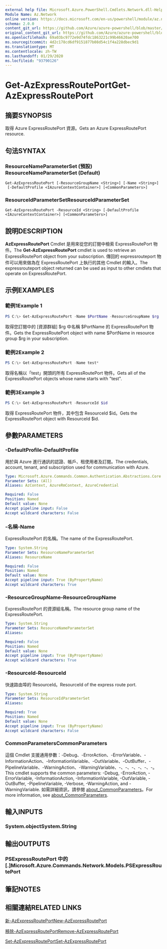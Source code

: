 ```yaml
---
external help file: Microsoft.Azure.PowerShell.Cmdlets.Network.dll-Help.xml
Module Name: Az.Network
online version: https://docs.microsoft.com/en-us/powershell/module/az.network/get-azexpressrouteport
schema: 2.0.0
content_git_url: https://github.com/Azure/azure-powershell/blob/master/src/Network/Network/help/Get-AzExpressRoutePort.md
original_content_git_url: https://github.com/Azure/azure-powershell/blob/master/src/Network/Network/help/Get-AzExpressRoutePort.md
ms.openlocfilehash: 69a03bc9772e9d74fdc1863221c99b46620ae700
ms.sourcegitcommit: 4d2c178cd6df9151877b08d54c1f4a228dbec9d1
ms.translationtype: MT
ms.contentlocale: zh-TW
ms.lasthandoff: 01/29/2020
ms.locfileid: "93790126"
---
```

# <span data-ttu-id="ad866-101">Get-AzExpressRoutePort</span><span class="sxs-lookup"><span data-stu-id="ad866-101">Get-AzExpressRoutePort</span></span>

## <span data-ttu-id="ad866-102">摘要</span><span class="sxs-lookup"><span data-stu-id="ad866-102">SYNOPSIS</span></span>
<span data-ttu-id="ad866-103">取得 Azure ExpressRoutePort 資源。</span><span class="sxs-lookup"><span data-stu-id="ad866-103">Gets an Azure ExpressRoutePort resource.</span></span>

## <span data-ttu-id="ad866-104">句法</span><span class="sxs-lookup"><span data-stu-id="ad866-104">SYNTAX</span></span>

### <span data-ttu-id="ad866-105">ResourceNameParameterSet (預設) </span><span class="sxs-lookup"><span data-stu-id="ad866-105">ResourceNameParameterSet (Default)</span></span>
```
Get-AzExpressRoutePort [-ResourceGroupName <String>] [-Name <String>]
 [-DefaultProfile <IAzureContextContainer>] [<CommonParameters>]
```

### <span data-ttu-id="ad866-106">ResourceIdParameterSet</span><span class="sxs-lookup"><span data-stu-id="ad866-106">ResourceIdParameterSet</span></span>
```
Get-AzExpressRoutePort -ResourceId <String> [-DefaultProfile <IAzureContextContainer>] [<CommonParameters>]
```

## <span data-ttu-id="ad866-107">說明</span><span class="sxs-lookup"><span data-stu-id="ad866-107">DESCRIPTION</span></span>
<span data-ttu-id="ad866-108">**AzExpressRoutePort** Cmdlet 是用來從您的訂閱中檢索 ExpressRoutePort 物件。</span><span class="sxs-lookup"><span data-stu-id="ad866-108">The **Get-AzExpressRoutePort** cmdlet is used to retrieve an ExpressRoutePort object from your subscription.</span></span> <span data-ttu-id="ad866-109">傳回的 expressrouteport 物件可以用來做為在 ExpressRoutePort 上執行的其他 Cmdlet 的輸入。</span><span class="sxs-lookup"><span data-stu-id="ad866-109">The expressrouteport object returned can be used as input to other cmdlets that operate on ExpressRoutePort.</span></span>

## <span data-ttu-id="ad866-110">示例</span><span class="sxs-lookup"><span data-stu-id="ad866-110">EXAMPLES</span></span>

### <span data-ttu-id="ad866-111">範例1</span><span class="sxs-lookup"><span data-stu-id="ad866-111">Example 1</span></span>
```powershell
PS C:\> Get-AzExpressRoutePort -Name $PortName -ResourceGroupName $rg
```

<span data-ttu-id="ad866-112">取得您訂閱中的 [資源群組] $rg 中名稱 $PortName 的 ExpressRoutePort 物件。</span><span class="sxs-lookup"><span data-stu-id="ad866-112">Gets the ExpressRoutePort object with name $PortName in resource group $rg in your subscription.</span></span>

### <span data-ttu-id="ad866-113">範例2</span><span class="sxs-lookup"><span data-stu-id="ad866-113">Example 2</span></span>
```powershell
PS C:\> Get-AzExpressRoutePort -Name test*
```

<span data-ttu-id="ad866-114">取得名稱以「test」開頭的所有 ExpressRoutePort 物件。</span><span class="sxs-lookup"><span data-stu-id="ad866-114">Gets all of the ExpressRoutePort objects whose name starts with "test".</span></span>

### <span data-ttu-id="ad866-115">範例3</span><span class="sxs-lookup"><span data-stu-id="ad866-115">Example 3</span></span>
```powershell
PS C:\> Get-AzExpressRoutePort -ResourceId $id
```

<span data-ttu-id="ad866-116">取得 ExpressRoutePort 物件，其中包含 ResourceId $id。</span><span class="sxs-lookup"><span data-stu-id="ad866-116">Gets the ExpressRoutePort object with ResourceId $id.</span></span> 

## <span data-ttu-id="ad866-117">參數</span><span class="sxs-lookup"><span data-stu-id="ad866-117">PARAMETERS</span></span>

### <span data-ttu-id="ad866-118">-DefaultProfile</span><span class="sxs-lookup"><span data-stu-id="ad866-118">-DefaultProfile</span></span>
<span data-ttu-id="ad866-119">用於與 Azure 進行通訊的認證、帳戶、租使用者及訂閱。</span><span class="sxs-lookup"><span data-stu-id="ad866-119">The credentials, account, tenant, and subscription used for communication with Azure.</span></span>

```yaml
Type: Microsoft.Azure.Commands.Common.Authentication.Abstractions.Core.IAzureContextContainer
Parameter Sets: (All)
Aliases: AzContext, AzureRmContext, AzureCredential

Required: False
Position: Named
Default value: None
Accept pipeline input: False
Accept wildcard characters: False
```

### <span data-ttu-id="ad866-120">-名稱</span><span class="sxs-lookup"><span data-stu-id="ad866-120">-Name</span></span>
<span data-ttu-id="ad866-121">ExpressRoutePort 的名稱。</span><span class="sxs-lookup"><span data-stu-id="ad866-121">The name of the ExpressRoutePort.</span></span>

```yaml
Type: System.String
Parameter Sets: ResourceNameParameterSet
Aliases: ResourceName

Required: False
Position: Named
Default value: None
Accept pipeline input: True (ByPropertyName)
Accept wildcard characters: True
```

### <span data-ttu-id="ad866-122">-ResourceGroupName</span><span class="sxs-lookup"><span data-stu-id="ad866-122">-ResourceGroupName</span></span>
<span data-ttu-id="ad866-123">ExpressRoutePort 的資源組名稱。</span><span class="sxs-lookup"><span data-stu-id="ad866-123">The resource group name of the ExpressRoutePort.</span></span>

```yaml
Type: System.String
Parameter Sets: ResourceNameParameterSet
Aliases:

Required: False
Position: Named
Default value: None
Accept pipeline input: True (ByPropertyName)
Accept wildcard characters: True
```

### <span data-ttu-id="ad866-124">-ResourceId</span><span class="sxs-lookup"><span data-stu-id="ad866-124">-ResourceId</span></span>
<span data-ttu-id="ad866-125">快速路由埠的 ResourceId。</span><span class="sxs-lookup"><span data-stu-id="ad866-125">ResourceId of the express route port.</span></span>

```yaml
Type: System.String
Parameter Sets: ResourceIdParameterSet
Aliases:

Required: True
Position: Named
Default value: None
Accept pipeline input: True (ByPropertyName)
Accept wildcard characters: False
```

### <span data-ttu-id="ad866-126">CommonParameters</span><span class="sxs-lookup"><span data-stu-id="ad866-126">CommonParameters</span></span>
<span data-ttu-id="ad866-127">這個 Cmdlet 支援通用參數：-Debug、-ErrorAction、-ErrorVariable、-InformationAction、-InformationVariable、-OutVariable、-OutBuffer、-PipelineVariable、-WarningAction、-WarningVariable、-、-、-、-、-、-。</span><span class="sxs-lookup"><span data-stu-id="ad866-127">This cmdlet supports the common parameters: -Debug, -ErrorAction, -ErrorVariable, -InformationAction, -InformationVariable, -OutVariable, -OutBuffer, -PipelineVariable, -Verbose, -WarningAction, and -WarningVariable.</span></span> <span data-ttu-id="ad866-128">如需詳細資訊，請參閱 [about_CommonParameters](https://go.microsoft.com/fwlink/?LinkID=113216)。</span><span class="sxs-lookup"><span data-stu-id="ad866-128">For more information, see [about_CommonParameters](https://go.microsoft.com/fwlink/?LinkID=113216).</span></span>

## <span data-ttu-id="ad866-129">輸入</span><span class="sxs-lookup"><span data-stu-id="ad866-129">INPUTS</span></span>

### <span data-ttu-id="ad866-130">System.object</span><span class="sxs-lookup"><span data-stu-id="ad866-130">System.String</span></span>

## <span data-ttu-id="ad866-131">輸出</span><span class="sxs-lookup"><span data-stu-id="ad866-131">OUTPUTS</span></span>

### <span data-ttu-id="ad866-132">PSExpressRoutePort 中的 [.]</span><span class="sxs-lookup"><span data-stu-id="ad866-132">Microsoft.Azure.Commands.Network.Models.PSExpressRoutePort</span></span>

## <span data-ttu-id="ad866-133">筆記</span><span class="sxs-lookup"><span data-stu-id="ad866-133">NOTES</span></span>

## <span data-ttu-id="ad866-134">相關連結</span><span class="sxs-lookup"><span data-stu-id="ad866-134">RELATED LINKS</span></span>

[<span data-ttu-id="ad866-135">新-AzExpressRoutePort</span><span class="sxs-lookup"><span data-stu-id="ad866-135">New-AzExpressRoutePort</span></span>](./New-AzExpressRoutePort.md)

[<span data-ttu-id="ad866-136">移除-AzExpressRoutePort</span><span class="sxs-lookup"><span data-stu-id="ad866-136">Remove-AzExpressRoutePort</span></span>](./Remove-AzExpressRoutePort.md)

[<span data-ttu-id="ad866-137">Set-AzExpressRoutePort</span><span class="sxs-lookup"><span data-stu-id="ad866-137">Set-AzExpressRoutePort</span></span>](./Set-AzExpressRoutePort.md)
